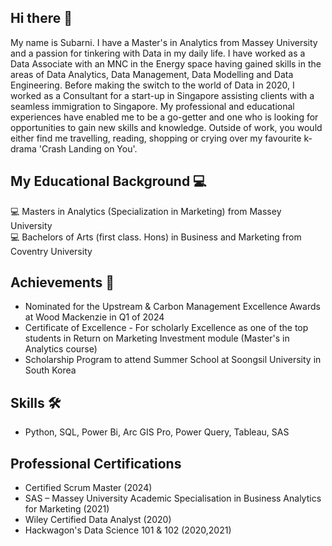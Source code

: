 ## Hi there 👋

My name is Subarni. I have a Master's in Analytics from Massey University and a passion for tinkering with Data in my daily life. I have worked as a Data Associate with an MNC in the Energy space having gained skills in the areas of Data Analytics, Data Management, Data Modelling and Data Engineering. Before making the switch to the world of Data in 2020, I worked as a Consultant for a start-up in Singapore assisting clients with a seamless immigration to Singapore. My professional and educational experiences have enabled me to be a go-getter and one who is looking for opportunities to gain new skills and knowledge. Outside of work, you would either find me travelling, reading, shopping or crying over my favourite k-drama 'Crash Landing on You'.

## My Educational Background 💻

💻 Masters in Analytics (Specialization in Marketing) from Massey University <br>
💻 Bachelors of Arts (first class. Hons) in Business and Marketing from Coventry University

## Achievements 🌱
- Nominated for the Upstream & Carbon Management Excellence Awards at Wood Mackenzie in Q1 of 2024
- Certificate of Excellence - For scholarly Excellence as one of the top students in Return on Marketing Investment module (Master's in Analytics course)
- Scholarship Program to attend Summer School at Soongsil University in South Korea

## Skills 🛠️
- Python, SQL, Power Bi, Arc GIS Pro, Power Query, Tableau, SAS

## Professional Certifications
- Certified Scrum Master (2024)
- SAS – Massey University Academic Specialisation in Business Analytics for Marketing (2021)
- Wiley Certified Data Analyst (2020)
- Hackwagon's Data Science 101 & 102 (2020,2021)

